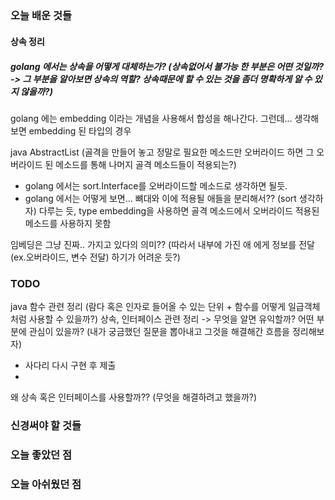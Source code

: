 ##


### 오늘 배운 것들

#### 상속 정리

##### golang 에서는 상속을 어떻게 대체하는가? (상속없어서 불가능 한 부분은 어떤 것일까? -> 그 부분을 알아보면 상속의 역할? 상속때문에 할 수 있는 것을 좀더 명확하게 알 수 있지 않을까?)
golang 에는 embedding 이라는 개념을 사용해서 합성을 해나간다. 그런데... 생각해보면 embedding 된 타입의 경우 

java AbstractList (골격을 만들어 놓고 정말로 필요한 메소드만 오버라이드 하면 그 오버라이드 된 메소드를 통해 나머지 골격 메소드들이 적용되는?)
 - golang 에서는 sort.Interface를 오버라이드할 메소드로 생각하면 될듯. 
 - golang 에서는 어떻게 보면... 뼈대와 이에 적용될 애들을 분리해서?? (sort 생각하자) 다루는 듯, type embedding을 사용하면 골격 메소드에서 오버라이드 적용된 메소드를 사용하지 못함

임베딩은 그냥 진짜.. 가지고 있다의 의미?? (따라서 내부에 가진 애 에게 정보를 전달(ex.오버라이드, 변수 전달) 하기가 어려운 듯?)

### TODO
java 함수 관련 정리 (람다 혹은 인자로 들어올 수 있는 단위 + 함수를 어떻게 일급객체처럼 사용할 수 있을까?)
상속, 인터페이스 관련 정리 -> 무엇을 알면 유익할까? 어떤 부분에 관심이 있을까? (내가 궁금했던 질문을 뽑아내고 그것을 해결해간 흐름을 정리해보자)


- 사다리 다시 구현 후 제출
- 

왜 상속 혹은 인터페이스를 사용할까?? (무엇을 해결하려고 했을까?)


### 신경써야 할 것들




### 오늘 좋았던 점

### 오늘 아쉬웠던 점